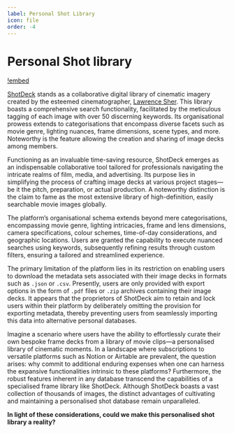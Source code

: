 ```yaml
---
label: Personal Shot Library
icon: file
order: -4
---
```

# Personal Shot library

[!embed](https://www.youtube.com/watch?v=_3_QMq3n4d8)

[ShotDeck](https://shotdeck.com) stands as a collaborative digital library of cinematic imagery created by the esteemed cinematographer, [Lawrence Sher](https://www.imdb.com/name/nm0003394/). This library boasts a comprehensive search functionality, facilitated by the meticulous tagging of each image with over 50 discerning keywords. Its organisational prowess extends to categorisations that encompass diverse facets such as movie genre, lighting nuances, frame dimensions, scene types, and more. Noteworthy is the feature allowing the creation and sharing of image decks among members.

Functioning as an invaluable time-saving resource, ShotDeck emerges as an indispensable collaborative tool tailored for professionals navigating the intricate realms of film, media, and advertising. Its purpose lies in simplifying the process of crafting image decks at various project stages—be it the pitch, preparation, or actual production. A noteworthy distinction is the claim to fame as the most extensive library of high-definition, easily searchable movie images globally.

The platform’s organisational schema extends beyond mere categorisations, encompassing movie genre, lighting intricacies, frame and lens dimensions, camera specifications, colour schemes, time-of-day considerations, and geographic locations. Users are granted the capability to execute nuanced searches using keywords, subsequently refining results through custom filters, ensuring a tailored and streamlined experience.

The primary limitation of the platform lies in its restriction on enabling users to download the metadata sets associated with their image decks in formats such as `.json` or `.csv`. Presently, users are only provided with export options in the form of `.pdf` files or `.zip` archives containing their image decks. It appears that the proprietors of ShotDeck aim to retain and lock users within their platform by deliberately omitting the provision for exporting metadata, thereby preventing users from seamlessly importing this data into alternative personal databases.

Imagine a scenario where users have the ability to effortlessly curate their own bespoke frame decks from a library of movie clips—a personalised library of cinematic moments. In a landscape where subscriptions to versatile platforms such as Notion or Airtable are prevalent, the question arises: why commit to additional enduring expenses when one can harness the expansive functionalities intrinsic to these platforms? Furthermore, the robust features inherent in any database transcend the capabilities of a specialised frame library like ShotDeck. Although ShotDeck boasts a vast collection of thousands of images, the distinct advantages of cultivating and maintaining a personalised shot database remain unparalleled.

**In light of these considerations, could we make this personalised shot library a reality?**
